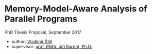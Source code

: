# Memory-Model-Aware Analysis of Parallel Programs

PhD Thesis Proposal, September 2017

* author: [Vladimír Štill](https://paradise.fi.muni.cz/~xstill/)
* supervisor: [prof. RNDr. Jiří Barnat, Ph.D.](https://www.fi.muni.cz/~xbarnat/)
